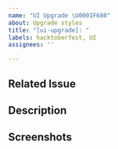 ```yaml
---
name: "UI Upgrade \U0001F680"
about: Upgrade styles
title: "[ui-upgrade]: "
labels: hacktoberfest, UI
assignees: ''

---
```


## Related Issue

<!-- If there is no issue number, the PR will not be merged. Therefore, please ensure that the issue number is added -->

## Description

<!-- Please provide more context or information for us to properly rewrite your statement  -->

## Screenshots

<!-- Add screenshots to preview the changes  -->
